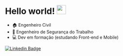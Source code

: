 # Hello world! <img src=https://github.com/TheDudeThatCode/TheDudeThatCode/blob/master/Assets/Hi.gif width="30">

- :house: Engenheiro Civil
- :construction: Engenheiro de Segurança do Trabalho
- :computer: Dev em formação (estudando Front-end e Mobile)
<div>


[![Linkedin Badge](https://img.shields.io/badge/-LinkedIn-blue?style=flat-square&logo=Linkedin&logoColor=white&link=https://www.linkedin.com/in/bminella/)](https://www.linkedin.com/in/bminella/)
